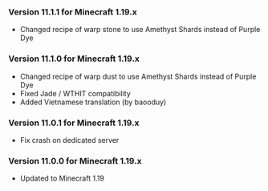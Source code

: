 ### Version 11.1.1 for Minecraft 1.19.x

- Changed recipe of warp stone to use Amethyst Shards instead of Purple Dye

### Version 11.1.0 for Minecraft 1.19.x

- Changed recipe of warp dust to use Amethyst Shards instead of Purple Dye
- Fixed Jade / WTHIT compatibility
- Added Vietnamese translation (by baooduy)

### Version 11.0.1 for Minecraft 1.19.x

- Fix crash on dedicated server

### Version 11.0.0 for Minecraft 1.19.x

- Updated to Minecraft 1.19